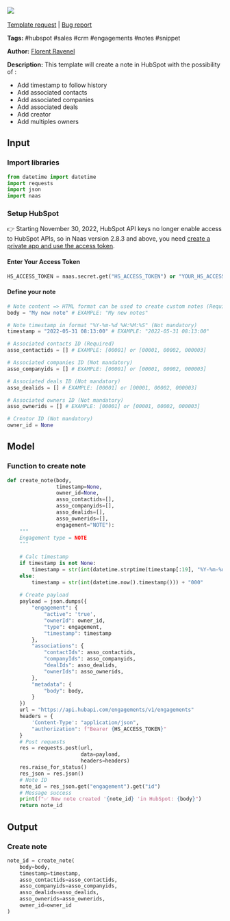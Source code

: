 <a href="https://app.naas.ai/user-redirect/naas/downloader?url=https://raw.githubusercontent.com/jupyter-naas/awesome-notebooks/master/HubSpot/HubSpot_Create_note.ipynb" target="_parent"><img src="https://naasai-public.s3.eu-west-3.amazonaws.com/open_in_naas.svg"/></a><br><br><a href="https://github.com/jupyter-naas/awesome-notebooks/issues/new?assignees=&labels=&template=template-request.md&title=Tool+-+Action+of+the+notebook+">Template request</a> | <a href="https://github.com/jupyter-naas/awesome-notebooks/issues/new?assignees=&labels=bug&template=bug_report.md&title=HubSpot+-+Create+note:+Error+short+description">Bug report</a>

**Tags:** #hubspot #sales #crm #engagements #notes #snippet

**Author:** [Florent Ravenel](https://www.linkedin.com/in/florent-ravenel/)

**Description:** This template will create a note in HubSpot with the possibility of :
- Add timestamp to follow history
- Add associated contacts
- Add associated companies
- Add associated deals
- Add creator
- Add multiples owners

## Input

### Import libraries


```python
from datetime import datetime
import requests
import json
import naas
```

### Setup HubSpot
👉 Starting November 30, 2022, HubSpot API keys no longer enable access to HubSpot APIs, so in Naas version 2.8.3 and above, you need [create a private app and use the access token](https://developers.hubspot.com/docs/api/private-apps).

#### Enter Your Access Token


```python
HS_ACCESS_TOKEN = naas.secret.get("HS_ACCESS_TOKEN") or "YOUR_HS_ACCESS_TOKEN"
```

#### Define your note


```python
# Note content => HTML format can be used to create custom notes (Required)
body = "My new note" # EXAMPLE: "My new notes"

# Note timestamp in format "%Y-%m-%d %H:%M:%S" (Not mandatory)
timestamp = "2022-05-31 08:13:00" # EXAMPLE: "2022-05-31 08:13:00"

# Associated contacts ID (Required)
asso_contactids = [] # EXAMPLE: [00001] or [00001, 00002, 000003]

# Associated companies ID (Not mandatory)
asso_companyids = [] # EXAMPLE: [00001] or [00001, 00002, 000003]

# Associated deals ID (Not mandatory)
asso_dealids = [] # EXAMPLE: [00001] or [00001, 00002, 000003]

# Associated owners ID (Not mandatory)
asso_ownerids = [] # EXAMPLE: [00001] or [00001, 00002, 000003]

# Creator ID (Not mandatory)
owner_id = None
```

## Model

### Function to create note


```python
def create_note(body,
                timestamp=None,
                owner_id=None,
                asso_contactids=[],
                asso_companyids=[],
                asso_dealids=[],
                asso_ownerids=[],
                engagement="NOTE"):
    """
    Engagement type = NOTE
    """
    
    # Calc timestamp
    if timestamp is not None:
        timestamp = str(int(datetime.strptime(timestamp[:19], "%Y-%m-%d %H:%M:%S").timestamp())) + "000"
    else:
        timestamp = str(int(datetime.now().timestamp())) + "000"
     
    # Create payload
    payload = json.dumps({
        "engagement": {
            "active": 'true',
            "ownerId": owner_id,
            "type": engagement,
            "timestamp": timestamp
        },
        "associations": {
            "contactIds": asso_contactids,
            "companyIds": asso_companyids,
            "dealIds": asso_dealids,
            "ownerIds": asso_ownerids,
        },
        "metadata": {
            "body": body,
        }
    })
    url = "https://api.hubapi.com/engagements/v1/engagements"
    headers = {
        'Content-Type': "application/json",
        "authorization": f"Bearer {HS_ACCESS_TOKEN}"
    }
    # Post requests
    res = requests.post(url,
                        data=payload,
                        headers=headers)
    res.raise_for_status()
    res_json = res.json()
    # Note ID
    note_id = res_json.get("engagement").get("id")
    # Message success
    print(f"✅ New note created '{note_id} 'in HubSpot: {body}")
    return note_id
```

## Output

### Create note


```python
note_id = create_note(
    body=body,
    timestamp=timestamp,
    asso_contactids=asso_contactids,
    asso_companyids=asso_companyids,
    asso_dealids=asso_dealids,
    asso_ownerids=asso_ownerids,
    owner_id=owner_id
)
```
